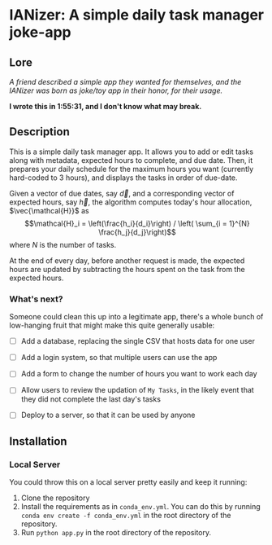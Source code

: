 # IANizer: A simple daily task manager joke-app

## Lore

*A friend described a simple app they wanted for themselves, and the IANizer was born as joke/toy app in their honor, for their usage.*

**I wrote this in 1:55:31, and I don't know what may break.**

## Description

This is a simple daily task manager app. It allows you to add or edit tasks along with metadata, expected hours to complete, and due date. Then, it prepares your daily schedule for the maximum hours you want (currently hard-coded to 3 hours), and displays the tasks in order of due-date.

Given a vector of due dates, say $\vec{d}$, and a corresponding vector of expected hours, say $\vec{h}$, the algorithm computes today's hour allocation, $\vec{\mathcal{H}}$ as $$\mathcal{H}_i = \left(\frac{h_i}{d_i}\right) / \left( \sum_{i = 1}^{N} \frac{h_j}{d_j}\right)$$ where $N$ is the number of tasks.

At the end of every day, before another request is made, the expected hours are updated by subtracting the hours spent on the task from the expected hours.

### What's next?

Someone could clean this up into a legitimate app, there's a whole bunch of low-hanging fruit that might make this quite generally usable:

- [ ] Add a database, replacing the single CSV that hosts data for one user
- [ ] Add a login system, so that multiple users can use the app
- [ ] Add a form to change the number of hours you want to work each day
- [ ] Allow users to review the updation of `My Tasks`, in the likely event that they did not complete the last day's tasks
- [ ] Deploy to a server, so that it can be used by anyone


## Installation

### Local Server

You could throw this on a local server pretty easily and keep it running:

1. Clone the repository
2. Install the requirements as in `conda_env.yml`. You can do this by running `conda env create -f conda_env.yml` in the root directory of the repository.
3. Run `python app.py` in the root directory of the repository.
